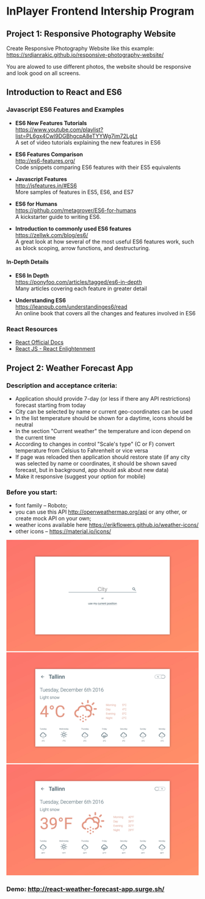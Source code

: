 # InPlayer Frontend Intership Program

## Project 1: Responsive Photography Website

Create Responsive Photography Website like this example: https://srdjanrakic.github.io/responsive-photography-website/

You are alowed to use different photos, the website should be responsive and look good on all screens.

## Introduction to React and ES6

### Javascript ES6 Features and Examples

- **ES6 New Features Tutorials**  
  https://www.youtube.com/playlist?list=PL6gx4Cwl9DGBhgcpA8eTYYWg7im72LgLt  
  A set of video tutorials explaining the new features in ES6

- **ES6 Features Comparison**  
  http://es6-features.org/  
  Code snippets comparing ES6 features with their ES5 equivalents  

- **Javascript Features**  
  http://jsfeatures.in/#ES6  
  More samples of features in ES5, ES6, and ES7
  
- **ES6 for Humans**  
  https://github.com/metagrover/ES6-for-humans  
  A kickstarter guide to writing ES6.
  
- **Introduction to commonly used ES6 features**  
  https://zellwk.com/blog/es6/  
  A great look at how several of the most useful ES6 features work, such as block scoping, arrow functions, and destructuring.
  
#### In-Depth Details

- **ES6 In Depth**  
  https://ponyfoo.com/articles/tagged/es6-in-depth  
  Many articles covering each feature in greater detail
  
- **Understanding ES6**  
  https://leanpub.com/understandinges6/read  
  An online book that covers all the changes and features involved in ES6
 
### React Resources

- [React Official Docs](https://reactjs.org/docs/getting-started.html)
- [React JS - React Enlightenment](https://www.reactenlightenment.com)

## Project 2: Weather Forecast App

### Description and acceptance criteria:
- Application should provide 7-day (or less if there any API restrictions) forecast starting from today
- City can be selected by name or current geo-coordinates can be used
- In the list temperature should be shown for a daytime, icons should be neutral
- In the section "Current weather" the temperature and icon depend on the current time
- According to changes in control "Scale's type" (C or F) convert temperature from Celsius to Fahrenheit or vice versa
- If page was reloaded then application should restore state (if any city was selected by name or coordinates, it should be shown saved forecast, but in background, app should ask about new data)
- Make it responsive (suggest your option for mobile)

### Before you start:
- font family – Roboto;
- you can use this API http://openweathermap.org/api or any other, or create mock API on your own;
- weather icons available here https://erikflowers.github.io/weather-icons/
- other icons – https://material.io/icons/

<img src="https://github.com/inplayer-org/frontend-intership/blob/master/images/WeatherApp-screen-1.jpg?sanitize=true&raw=true" />
<img src="https://github.com/inplayer-org/frontend-intership/blob/master/images/WeatherApp-screen-2.jpg?sanitize=true&raw=true" />
<img src="https://github.com/inplayer-org/frontend-intership/blob/master/images/WeatherApp-screen-3.jpg?sanitize=true&raw=true" />

### Demo: http://react-weather-forecast-app.surge.sh/
